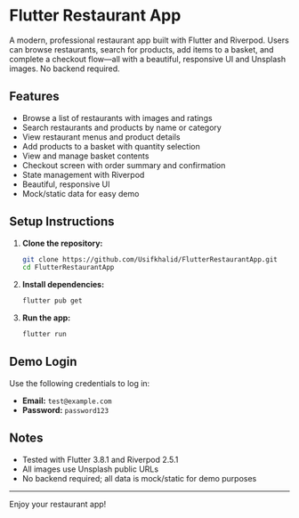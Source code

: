 # Flutter Restaurant App

A modern, professional restaurant app built with Flutter and Riverpod. Users can browse restaurants, search for products, add items to a basket, and complete a checkout flow—all with a beautiful, responsive UI and Unsplash images. No backend required.

## Features

- Browse a list of restaurants with images and ratings
- Search restaurants and products by name or category
- View restaurant menus and product details
- Add products to a basket with quantity selection
- View and manage basket contents
- Checkout screen with order summary and confirmation
- State management with Riverpod
- Beautiful, responsive UI
- Mock/static data for easy demo

## Setup Instructions

1. **Clone the repository:**
   ```sh
   git clone https://github.com/Usifkhalid/FlutterRestaurantApp.git
   cd FlutterRestaurantApp
   ```
2. **Install dependencies:**
   ```sh
   flutter pub get
   ```
3. **Run the app:**
   ```sh
   flutter run
   ```

## Demo Login

Use the following credentials to log in:

- **Email:** `test@example.com`
- **Password:** `password123`

## Notes

- Tested with Flutter 3.8.1 and Riverpod 2.5.1
- All images use Unsplash public URLs
- No backend required; all data is mock/static for demo purposes

---

Enjoy your restaurant app!
